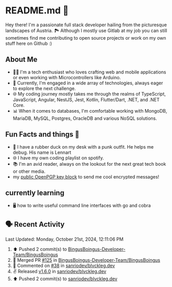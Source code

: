 # README.md 🚀

Hey there! I'm a passionate full stack developer hailing from the picturesque landscapes of Austria. 🏞️
Although I mostly use Gitlab at my job you can still sometimes find me contributing to open source projects or work on my own stuff here on Github :)

## About Me

- 🧑‍💻 I'm a tech enthusiast who loves crafting web and mobile applications or even working with Microcontrollers like Arduino.
- 💼 Currently, I'm engaged in a wide array of technologies, always eager to explore the next challenge.
- 🌐 My coding journey mostly takes me through the realms of TypeScript, JavaScript, Angular, NestJS, Jest, Kotlin, Flutter/Dart, .NET, and .NET Core.
- 📊 When it comes to databases, I'm comfortable working with MongoDB, MariaDB, MySQL, Postgres, OracleDB and various NoSQL solutions.

## Fun Facts and things 🌟
- 🦆 I have a rubber duck on my desk with a punk outfit. He helps me debug. His name is Lennart
- 🌐 I have my own coding playlist on spotify.
- 📚 I'm an avid reader, always on the lookout for the next great tech book or other media.
- my <a href="https://raw.githubusercontent.com/sanriodev/sanriodev/main/key.gpg" target="_blank">public OpenPGP key block</a> to send me cool encrypted messages!

## currently learning
- 🖥 how to write useful command line interfaces with go and cobra 

## 🗣 Recent Activity

<!--RECENT_ACTIVITY:last_update-->
Last Updated: Monday, October 21st, 2024, 12:11:06 PM
<!--RECENT_ACTIVITY:last_update_end-->
<!--RECENT_ACTIVITY:start-->
1. ⬆️ Pushed 2 commit(s) to [BingusBoingus-Developer-Team/BingusBoingus](https://github.com/BingusBoingus-Developer-Team/BingusBoingus)<br>
2. 🎉 Merged PR [#125](https://github.com/BingusBoingus-Developer-Team/BingusBoingus/pull/125) in [BingusBoingus-Developer-Team/BingusBoingus](https://github.com/BingusBoingus-Developer-Team/BingusBoingus)<br>
3. 💬 Commented on [#38](https://github.com/sanriodev/blvckleg.dev/pull/38#issuecomment-2421705713) in [sanriodev/blvckleg.dev](https://github.com/sanriodev/blvckleg.dev)<br>
4. ✌️ Released [v1.6.0](https://github.com/sanriodev/blvckleg.dev/releases/tag/v1.6.0) in [sanriodev/blvckleg.dev](https://github.com/sanriodev/blvckleg.dev)<br>
5. ⬆️ Pushed 2 commit(s) to [sanriodev/blvckleg.dev](https://github.com/sanriodev/blvckleg.dev)<br>
<!--RECENT_ACTIVITY:end-->
